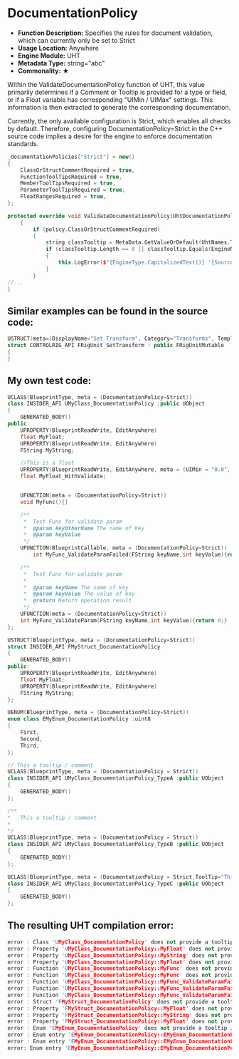 # DocumentationPolicy

- **Function Description:** Specifies the rules for document validation, which can currently only be set to Strict
- **Usage Location:** Anywhere
- **Engine Module:** UHT
- **Metadata Type:** string="abc"
- **Commonality:** ★

Within the ValidateDocumentationPolicy function of UHT, this value primarily determines if a Comment or Tooltip is provided for a type or field, or if a Float variable has corresponding "UIMin / UIMax" settings. This information is then extracted to generate the corresponding documentation.

Currently, the only available configuration is Strict, which enables all checks by default.  Therefore, configuring DocumentationPolicy=Strict in the C++ source code implies a desire for the engine to enforce documentation standards.

```cpp
_documentationPolicies["Strict"] = new()
{
	ClassOrStructCommentRequired = true,
	FunctionToolTipsRequired = true,
	MemberToolTipsRequired = true,
	ParameterToolTipsRequired = true,
	FloatRangesRequired = true,
};

protected override void ValidateDocumentationPolicy(UhtDocumentationPolicy policy)
	{
		if (policy.ClassOrStructCommentRequired)
		{
			string classTooltip = MetaData.GetValueOrDefault(UhtNames.ToolTip);
			if (classTooltip.Length == 0 || classTooltip.Equals(EngineName, StringComparison.OrdinalIgnoreCase))
			{
				this.LogError($"{EngineType.CapitalizedText()} '{SourceName}' does not provide a tooltip / comment (DocumentationPolicy).");
			}
		}
//...
}
```

## Similar examples can be found in the source code:

```cpp
USTRUCT(meta=(DisplayName="Set Transform", Category="Transforms", TemplateName = "Set Transform", DocumentationPolicy = "Strict", Keywords="SetBoneTransform,SetControlTransform,SetInitialTransform,SetSpaceTransform", NodeColor="0, 0.364706, 1.0", Varying))
struct CONTROLRIG_API FRigUnit_SetTransform : public FRigUnitMutable
{
}
```

## My own test code:

```cpp
UCLASS(BlueprintType, meta = (DocumentationPolicy=Strict))
class INSIDER_API UMyClass_DocumentationPolicy :public UObject
{
	GENERATED_BODY()
public:
	UPROPERTY(BlueprintReadWrite, EditAnywhere)
	float MyFloat;
	UPROPERTY(BlueprintReadWrite, EditAnywhere)
	FString MyString;

	//This is a float
	UPROPERTY(BlueprintReadWrite, EditAnywhere, meta = (UIMin = "0.0", UIMax = "100.0"))
	float MyFloat_WithValidate;


	UFUNCTION(meta = (DocumentationPolicy=Strict))
	void MyFunc(){}

	/**
	 *	Test Func for validate param
	 * 	@param keyOtherName The name of Key
	 *	@param keyValue
	 */
	UFUNCTION(BlueprintCallable, meta = (DocumentationPolicy=Strict))
		int MyFunc_ValidateParamFailed(FString keyName,int keyValue){return 0;}//Parameter annotation verification is only activated when there is at least one "@param" tag

	/**
	 *	Test Func for validate param
	 *
	 *	@param keyName The name of key
	 *	@param keyValue The value of key
	 *	@return Return operation result
	 */
	UFUNCTION(meta = (DocumentationPolicy=Strict))
	int MyFunc_ValidateParam(FString keyName,int keyValue){return 0;}
};

USTRUCT(BlueprintType, meta = (DocumentationPolicy=Strict))
struct INSIDER_API FMyStruct_DocumentationPolicy
{
	GENERATED_BODY()
public:
	UPROPERTY(BlueprintReadWrite, EditAnywhere)
	float MyFloat;
	UPROPERTY(BlueprintReadWrite, EditAnywhere)
	FString MyString;
};

UENUM(BlueprintType, meta = (DocumentationPolicy=Strict))
enum class EMyEnum_DocumentationPolicy :uint8
{
	First,
	Second,
	Third,
};

// This a tooltip / comment
UCLASS(BlueprintType, meta = (DocumentationPolicy = Strict))
class INSIDER_API UMyClass_DocumentationPolicy_TypeA :public UObject
{
	GENERATED_BODY()
};

/**
*	This a tooltip / comment
*
*/
UCLASS(BlueprintType, meta = (DocumentationPolicy = Strict))
class INSIDER_API UMyClass_DocumentationPolicy_TypeB :public UObject
{
	GENERATED_BODY()
};

UCLASS(BlueprintType, meta = (DocumentationPolicy = Strict,ToolTip="This a tooltip"))	//Cannot use ShortToolTip
class INSIDER_API UMyClass_DocumentationPolicy_TypeC :public UObject
{
	GENERATED_BODY()
};
```

## The resulting UHT compilation error:

```cpp
error : Class 'UMyClass_DocumentationPolicy' does not provide a tooltip / comment(DocumentationPolicy).
error : Property 'UMyClass_DocumentationPolicy::MyFloat' does not provide a tooltip / comment(DocumentationPolicy).
error : Property 'UMyClass_DocumentationPolicy::MyString' does not provide a tooltip / comment(DocumentationPolicy).
error : Property 'UMyClass_DocumentationPolicy::MyFloat' does not provide a valid UIMin / UIMax(DocumentationPolicy).
error : Function 'UMyClass_DocumentationPolicy::MyFunc' does not provide a tooltip / comment(DocumentationPolicy).
error : Function 'UMyClass_DocumentationPolicy::MyFunc' does not provide a comment(DocumentationPolicy).
error : Function 'UMyClass_DocumentationPolicy::MyFunc_ValidateParamFailed' doesn't provide a tooltip for parameter 'keyName' (DocumentationPolicy).
error : Function 'UMyClass_DocumentationPolicy::MyFunc_ValidateParamFailed' doesn't provide a tooltip for parameter 'keyValue' (DocumentationPolicy).
error : Function 'UMyClass_DocumentationPolicy::MyFunc_ValidateParamFailed' provides a tooltip for an unknown parameter 'keyOtherName'
error : Struct 'FMyStruct_DocumentationPolicy' does not provide a tooltip / comment(DocumentationPolicy).
error : Property 'FMyStruct_DocumentationPolicy::MyFloat' does not provide a tooltip / comment(DocumentationPolicy).
error : Property 'FMyStruct_DocumentationPolicy::MyString' does not provide a tooltip / comment(DocumentationPolicy).
error : Property 'FMyStruct_DocumentationPolicy::MyFloat' does not provide a valid UIMin / UIMax(DocumentationPolicy).
error : Enum 'EMyEnum_DocumentationPolicy' does not provide a tooltip / comment(DocumentationPolicy)
error : Enum entry 'EMyEnum_DocumentationPolicy::EMyEnum_DocumentationPolicy::First' does not provide a tooltip / comment(DocumentationPolicy)
error : Enum entry 'EMyEnum_DocumentationPolicy::EMyEnum_DocumentationPolicy::Second' does not provide a tooltip / comment(DocumentationPolicy)
error: Enum entry 'EMyEnum_DocumentationPolicy::EMyEnum_DocumentationPolicy::Third' does not provide a tooltip / comment(DocumentationPolicy)
```